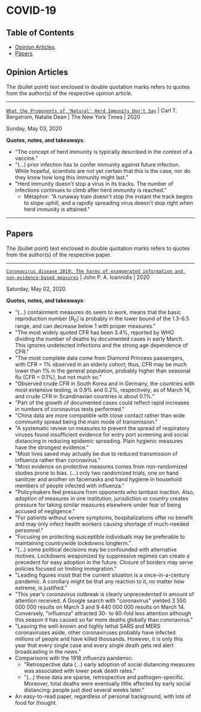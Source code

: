 # COVID-19

## Table of Contents

- [Opinion Articles](#opinion-articles).
- [Papers](#papers).

## Opinion Articles

The (bullet point) text enclosed in double quotation marks refers to quotes from the author(s) of the respective opinion article.

---

[`What the Proponents of 'Natural' Herd Immunity Don't Say`](https://www.nytimes.com/2020/05/01/opinion/sunday/coronavirus-herd-immunity.html) | Carl T. Bergstrom, Natalie Dean | The New York Times | 2020

Sunday, May 03, 2020

**Quotes, notes, and takeaways**:

- "The concept of herd immunity is typically described in the context of a vaccine."
- "(...) prior infection has to confer immunity against future infection. While hopeful, scientists are not yet certain that this is the case, nor do they know how long this immunity might last."
- "Herd immunity doesn't stop a virus in its tracks. The number of infections continues to climb after herd immunity is reached."
  - Metaphor: "A runaway train doesn't stop the instant the track begins to slope uphill, and a rapidly spreading virus doesn't stop right when herd immunity is attained."

---

## Papers

The (bullet point) text enclosed in double quotation marks refers to quotes from the author(s) of the respective paper.

---

[`Coronavirus disease 2019: The harms of exaggerated information and non‐evidence‐based measures`](https://www.ncbi.nlm.nih.gov/pmc/articles/PMC7163529/) | John P. A. Ioannidis | 2020

Saturday, May 02, 2020

**Quotes, notes, and takeaways**:

- "(...) containment measures do seem to work, means that the basic reproduction number [R<sub>0</sub>] is probably in the lower bound of the 1.3-6.5 range, and can decrease below 1 with proper measures."
- "The most widely quoted CFR has been 3.4%, reported by WHO dividing the number of deaths by documented cases in early March. This ignores undetected infections and the strong age dependence of CFR."
- "The most complete data come from Diamond Princess passengers, with CFR = 1% observed in an elderly cohort; thus, CFR may be much lower than 1% in the general population, probably higher than seasonal flu (CFR = 0.1%), but not much so."
- "Observed crude CFR in South Korea and in Germany, the countries with most extensive testing, is 0.9% and 0.2%, respectively, as of March 14, and crude CFR in Scandinavian countries is about 0.1%."
- "Part of the growth of documented cases could reflect rapid increases in numbers of coronavirus tests performed."
- "China data are more compatible with close contact rather than wide community spread being the main mode of transmission."
- "A systematic review on measures to prevent the spread of respiratory viruses found insufficient evidence for entry port screening and social distancing in reducing epidemic spreading. Plain hygienic measures have the strongest evidence."
- "Most lives saved may actually be due to reduced transmission of influenza rather than coronavirus."
- "Most evidence on protective measures comes from non-randomized studies prone to bias. (...) only two randomized trials, one on hand sanitizer and another on facemasks and hand hygiene in household members of people infected with influenza."
- "Policymakers feel pressure from opponents who lambast inaction. Also, adoption of measures in one institution, jurisdiction or country creates pressure for taking similar measures elsewhere under fear of being accused of negligence."
- "For patients without severe symptoms, hospitalizations offer no benefit and may only infect health workers causing shortage of much-needed personnel."
- "Focusing on protecting susceptible individuals may be preferable to maintaining countrywide lockdowns longterm."
- "(...) some political decisions may be confounded with alternative motives. Lockdowns weaponized by suppressive regimes can create a precedent for easy adoption in the future. Closure of borders may serve policies focused on limiting immigration."
- "Leading figures insist that the current situation is a once-in-a-century pandemic. A corollary might be that any reaction to it, no matter how extreme, is justified."
- "This year's coronavirus outbreak is clearly unprecedented in amount of attention received. A Google search with "coronavirus" yielded 3 550 000 000 results on March 3 and 9 440 000 000 results on March 14. Conversely, "influenza" attracted 30- to 60-fold less attention although this season it has caused so far more deaths globally than coronavirus."
- "Leaving the well-known and highly lethal SARS and MERS coronaviruses aside, other coronaviruses probably have infected millions of people and have killed thousands. However, it is only this year that every single case and every single death gets red alert broadcasting in the news."
- Comparisons with the 1918 influenza pandemic:
  - "Retrospective data (...) early adoption of social distancing measures was associated with lower peak death rates."
  - "(...) these data are sparse, retrospective and pathogen-specific. Moreover, total deaths were eventually little affected by early social distancing: people just died several weeks later."
- An easy-to-read paper, regardless of personal background, with lots of food for thought.
